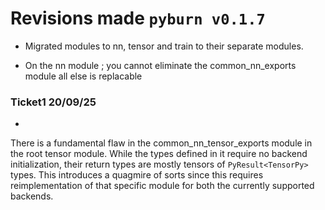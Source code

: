# Revisions made `pyburn v0.1.7`

- Migrated modules to nn, tensor and train to their separate modules.


- On the nn module ;
    you cannot eliminate the common_nn_exports module
    all else is replacable

### Ticket1 20/09/25
- 
There is a fundamental flaw in the common_nn_tensor_exports module 
in the root tensor module. While the types defined in it require
no backend initialization, their return types are mostly tensors
of `PyResult<TensorPy>` types. This introduces a quagmire of sorts
since this requires reimplementation of that specific module for
both the currently supported backends.

